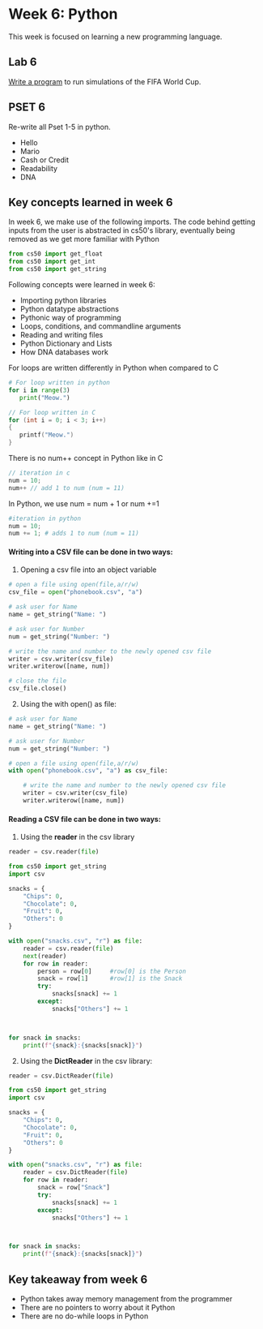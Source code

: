 <!--
https://www.makeareadme.com/
-->

# Week 6: Python

This week is  focused on learning a new programming language.

## Lab 6

[Write a program](https://cs50.harvard.edu/x/2022/labs/6/) to run simulations of the FIFA World Cup.

## PSET 6
Re-write all Pset 1-5 in python.
* Hello
* Mario
* Cash or Credit
* Readability
* DNA

## Key concepts learned in week 6

In week 6, we make use of the following imports.
The code behind getting inputs from the user is abstracted in cs50's library, eventually being removed as we get more familiar with Python

```python
from cs50 import get_float
from cs50 import get_int
from cs50 import get_string
```

Following concepts were learned in week 6:
 * Importing python libraries
 * Python datatype abstractions
 * Pythonic way of programming
 * Loops, conditions, and commandline arguments
 * Reading and writing files
 * Python Dictionary and Lists
 * How DNA databases work

For loops are written differently in Python when compared to C
```python
# For loop written in python
for i in range(3)
   print("Meow.")
```
```c
// For loop written in C
for (int i = 0; i < 3; i++)
{
   printf("Meow.")
}
```

There is no num++ concept in Python like in C
```c
// iteration in c
num = 10;
num++ // add 1 to num (num = 11)
```

In Python, we use num = num + 1 or num +=1
```python
#iteration in python
num = 10;
num += 1; # adds 1 to num (num = 11)
```

#### Writing into a CSV file can be done in two ways:

1. Opening a csv file into an object variable
```python
# open a file using open(file,a/r/w)
csv_file = open("phonebook.csv", "a")

# ask user for Name
name = get_string("Name: ")

# ask user for Number
num = get_string("Number: ")

# write the name and number to the newly opened csv file
writer = csv.writer(csv_file)
writer.writerow([name, num])

# close the file
csv_file.close()
```

2. Using the with open() as file:

```python
# ask user for Name
name = get_string("Name: ")

# ask user for Number
num = get_string("Number: ")

# open a file using open(file,a/r/w)
with open("phonebook.csv", "a") as csv_file:

    # write the name and number to the newly opened csv file
    writer = csv.writer(csv_file)
    writer.writerow([name, num])
```

#### Reading a CSV file can be done in two ways:

1. Using the **reader** in the csv library
```python
reader = csv.reader(file)
```

```python
from cs50 import get_string
import csv

snacks = {
    "Chips": 0,
    "Chocolate": 0,
    "Fruit": 0,
    "Others": 0
}

with open("snacks.csv", "r") as file:
    reader = csv.reader(file)
    next(reader)
    for row in reader:
        person = row[0]     #row[0] is the Person
        snack = row[1]      #row[1] is the Snack
        try:
            snacks[snack] += 1
        except:
            snacks["Others"] += 1



for snack in snacks:
    print(f"{snack}:{snacks[snack]}")
```

2. Using the **DictReader** in the csv library:

```python
reader = csv.DictReader(file)
```

```python
from cs50 import get_string
import csv

snacks = {
    "Chips": 0,
    "Chocolate": 0,
    "Fruit": 0,
    "Others": 0
}

with open("snacks.csv", "r") as file:
    reader = csv.DictReader(file)
    for row in reader:
        snack = row["Snack"]
        try:
            snacks[snack] += 1
        except:
            snacks["Others"] += 1



for snack in snacks:
    print(f"{snack}:{snacks[snack]}")
```

## Key takeaway from week 6
* Python takes away memory management from the programmer
* There are no pointers to worry about it Python
* There are no do-while loops in Python

